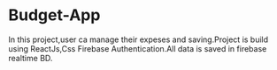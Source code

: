 # Budget-App

In this project,user ca manage their expeses and saving.Project is build using ReactJs,Css Firebase Authentication.All data is saved in firebase realtime BD. 
